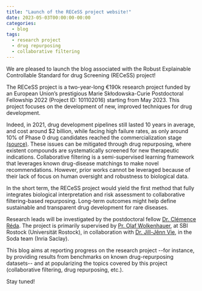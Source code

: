 ```yaml
---
title: "Launch of the RECeSS project website!"
date: 2023-05-03T00:00:00-00:00
categories:
  - blog
tags:
  - research project
  - drug repurposing
  - collaborative filtering
---
```


We are pleased to launch the blog associated with the Robust Explainable Controllable Standard for drug Screening (RECeSS) project! 

The RECeSS project is a two-year-long €190k research project funded by an European Union’s prestigious Marie Skłodowska-Curie Postdoctoral Fellowship 2022 (Project ID: 101102016) starting from May 2023. This project focuses on the development of new, improved techniques for drug development.

Indeed, in 2021, drug development pipelines still lasted 10 years in average, and cost around $2 billion, while facing high failure rates, as only around 10% of Phase 0 drug candidates reached the commercialization stage [(source)](https://doi.org/10.1016/j.apsb.2022.02.002). These issues can be mitigated through drug repurposing, where existent compounds are systematically screened for new therapeutic indications. Collaborative filtering is a semi-supervised learning framework that leverages known drug-disease matchings to make novel recommendations. However, prior works cannot be leveraged because of their lack of focus on human oversight and robustness to biological data.

In the short term, the RECeSS project would yield the first method that fully integrates biological interpretation and risk assessment to collaborative filtering-based repurposing. Long-term outcomes might help define sustainable and transparent drug development for rare diseases.

Research leads will be investigated by the postdoctoral fellow [Dr. Clémence Réda](https://clreda.github.io/). The project is primarily supervised by [Pr. Olaf Wolkenhauer](https://www.sbi.uni-rostock.de/team/detail/prof-olaf-wolkenhauer), at SBI Rostock (Universität Rostock), in collaboration with [Dr. Jill-Jênn Vie](https://jjv.ie/), in the Soda team (Inria Saclay).

This blog aims at reporting progress on the research project --for instance, by providing results from benchmarks on known drug-repurposing datasets-- and at popularizing the topics covered by this project (collaborative filtering, drug repurposing, etc.). 

Stay tuned!

